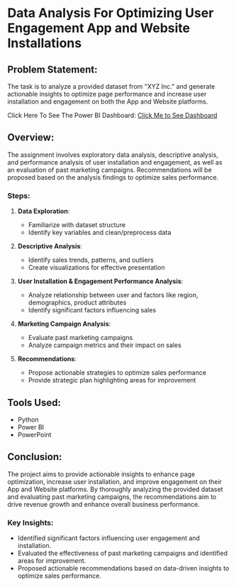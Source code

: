 # Data Analysis For Optimizing User Engagement App and Website Installations

## Problem Statement:
The task is to analyze a provided dataset from "XYZ Inc." and generate actionable insights to optimize page performance and increase user installation and engagement on both the App and Website platforms.


Click Here To See The Power BI Dashboard: [Click Me to See Dashboard](https://drive.google.com/file/d/1GL-Rg-WRgRg5hyoblpH_KZCOSf9kYjzn/view?usp=sharing)

## Overview:
The assignment involves exploratory data analysis, descriptive analysis, and performance analysis of user installation and engagement, as well as an evaluation of past marketing campaigns. Recommendations will be proposed based on the analysis findings to optimize sales performance.

### Steps:
1. **Data Exploration**:
   - Familiarize with dataset structure
   - Identify key variables and clean/preprocess data
   
2. **Descriptive Analysis**:
   - Identify sales trends, patterns, and outliers
   - Create visualizations for effective presentation
   
3. **User Installation & Engagement Performance Analysis**:
   - Analyze relationship between user and factors like region, demographics, product attributes
   - Identify significant factors influencing sales
   
4. **Marketing Campaign Analysis**:
   - Evaluate past marketing campaigns
   - Analyze campaign metrics and their impact on sales
   
5. **Recommendations**:
   - Propose actionable strategies to optimize sales performance
   - Provide strategic plan highlighting areas for improvement
   
## Tools Used:
- Python 
- Power BI 
- PowerPoint

## Conclusion:
The project aims to provide actionable insights to enhance page optimization, increase user installation, and improve engagement on their App and Website platforms. By thoroughly analyzing the provided dataset and evaluating past marketing campaigns, the recommendations aim to drive revenue growth and enhance overall business performance.

### Key Insights:
- Identified significant factors influencing user engagement and installation.
- Evaluated the effectiveness of past marketing campaigns and identified areas for improvement.
- Proposed actionable recommendations based on data-driven insights to optimize sales performance.
